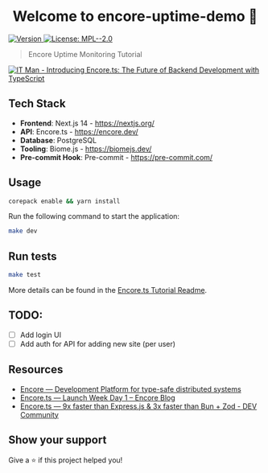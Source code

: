 <h1 align="center">Welcome to encore-uptime-demo 👋</h1>
<p>
  <a href="https://www.npmjs.com/package/uptime" target="_blank">
    <img alt="Version" src="https://img.shields.io/npm/v/uptime.svg">
  </a>
  <a href="#" target="_blank">
    <img alt="License: MPL--2.0" src="https://img.shields.io/badge/License-MPL--2.0-yellow.svg" />
  </a>
</p>

> Encore Uptime Monitoring Tutorial

[![IT Man - Introducing Encore.ts: The Future of Backend Development with TypeScript](https://i.ytimg.com/vi/HbGD5x5AxtQ/hqdefault.jpg)](https://www.youtube.com/watch?v=HbGD5x5AxtQ)

## Tech Stack

- **Frontend**: Next.js 14 - https://nextjs.org/
- **API**: Encore.ts - https://encore.dev/
- **Database**: PostgreSQL
- **Tooling**: Biome.js - https://biomejs.dev/
- **Pre-commit Hook**: Pre-commit - https://pre-commit.com/

## Usage

```sh
corepack enable && yarn install
```

Run the following command to start the application:

```sh
make dev
```

## Run tests

```sh
make test
```

More details can be found in the [Encore.ts Tutorial Readme](./Encore-README.md).

## TODO:

- [ ] Add login UI
- [ ] Add auth for API for adding new site (per user)

## Resources

- [Encore — Development Platform for type-safe distributed systems](https://encore.dev/)
- [Encore.ts — Launch Week Day 1 – Encore Blog](https://encore.dev/blog/encore-for-typescript)
- [Encore.ts — 9x faster than Express.js & 3x faster than Bun + Zod - DEV Community](https://dev.to/encore/encorets-9x-faster-than-expressjs-3x-faster-than-bun-zod-4boe?context=digest)

## Show your support

Give a ⭐️ if this project helped you!
